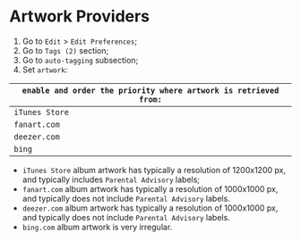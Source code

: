 # Artwork Providers

1. Go to `Edit` > `Edit Preferences`;
2. Go to `Tags (2)` section;
3. Go to `auto-tagging` subsection;
4. Set `artwork`:

| `enable and order the priority where artwork is retrieved from:` |
|----------------|
| `iTunes Store` |
| `fanart.com`   |
| `deezer.com`   |
| `bing`         |

* `iTunes Store` album artwork has typically a resolution of 1200x1200 px, and typically includes `Parental Advisory` labels;
* `fanart.com` album artwork has typically a resolution of 1000x1000 px, and typically does not include `Parental Advisory` labels.
* `deezer.com` album artwork has typically a resolution of 1000x1000 px, and typically does not include `Parental Advisory` labels.
* `bing.com` album artwork is very irregular.
